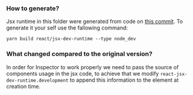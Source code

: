 ### How to generate?

Jsx runtime in this folder were generated from code on [this commit](https://github.com/software-mansion-labs/react-radon-ide/commit/0ab8b16ddd2892b8e8dafc10475900dfb5966a4e). To generate it your self use the fallowing command: 

`yarn build react/jsx-dev-runtime --type node_dev`

### What changed compared to the original version?  

In order for Inspector to work properly we need to pass the source of components usage in the jsx code, to achieve that we modify `react-jsx-dev-runtime.development` to append this information to the element at creation time. 